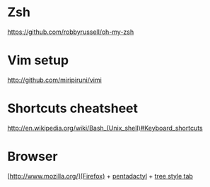 # Zsh

https://github.com/robbyrussell/oh-my-zsh

# Vim setup

http://github.com/miripiruni/vimi

# Shortcuts cheatsheet

http://en.wikipedia.org/wiki/Bash_(Unix_shell)#Keyboard_shortcuts

# Browser

[http://www.mozilla.org/](Firefox) + [pentadactyl](https://addons.mozilla.org/ru/firefox/addon/pentadactyl/) + [tree style tab](https://addons.mozilla.org/ru/firefox/addon/tree-style-tab/?src=search)
